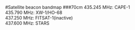 #Satellite beacon bandmap
###70cm
435.245 MHz: CAPE-1     
435.790 MHz: XW-1/HO-68     
437.250 MHz: FITSAT-1(inactive)     
437.600 MHz: STARS     

